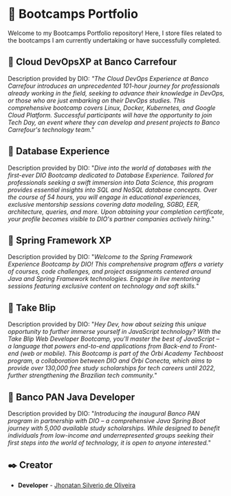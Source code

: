 
# 📘 Bootcamps Portfolio

Welcome to my Bootcamps Portfolio repository! Here, I store files related to the bootcamps I am currently undertaking or have successfully completed.

## 📓 Cloud DevOpsXP at Banco Carrefour

Description provided by DIO: *"The Cloud DevOps Experience at Banco Carrefour introduces an unprecedented 101-hour journey for professionals already working in the field, seeking to advance their knowledge in DevOps, or those who are just embarking on their DevOps studies. This comprehensive bootcamp covers Linux, Docker, Kubernetes, and Google Cloud Platform. Successful participants will have the opportunity to join Tech Day, an event where they can develop and present projects to Banco Carrefour's technology team."*

## 📓 Database Experience

Description provided by DIO: "*Dive into the world of databases with the first-ever DIO Bootcamp dedicated to Database Experience. Tailored for professionals seeking a swift immersion into Data Science, this program provides essential insights into SQL and NoSQL database concepts. Over the course of 54 hours, you will engage in educational experiences, exclusive mentorship sessions covering data modeling, SGBD, EER, architecture, queries, and more. Upon obtaining your completion certificate, your profile becomes visible to DIO's partner companies actively hiring.*"

## 📓 Spring Framework XP

Description provided by DIO: "*Welcome to the Spring Framework Experience Bootcamp by DIO! This comprehensive program offers a variety of courses, code challenges, and project assignments centered around Java and Spring Framework technologies. Engage in live mentoring sessions featuring exclusive content on technology and soft skills.*"

## 📓 Take Blip

Description provided by DIO: "*Hey Dev, how about seizing this unique opportunity to further immerse yourself in JavaScript technology? With the Take Blip Web Developer Bootcamp, you'll master the best of JavaScript – a language that powers end-to-end applications from Back-end to Front-end (web or mobile). This Bootcamp is part of the Órbi Academy Techboost program, a collaboration between DIO and Órbi Conecta, which aims to provide over 130,000 free study scholarships for tech careers until 2022, further strengthening the Brazilian tech community.*"

## 📓 Banco PAN Java Developer

Description provided by DIO: "*Introducing the inaugural Banco PAN program in partnership with DIO – a comprehensive Java Spring Boot journey with 5,000 available study scholarships. While designed to benefit individuals from low-income and underrepresented groups seeking their first steps into the world of technology, it is open to anyone interested.*"

## ✒️ Creator

* **Developer** - [Jhonatan Silverio de Oliveira](https://github.com/Jh0wjso)
